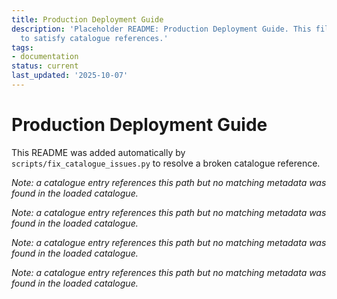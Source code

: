 ```yaml
---
title: Production Deployment Guide
description: 'Placeholder README: Production Deployment Guide. This file was auto-generated
  to satisfy catalogue references.'
tags:
- documentation
status: current
last_updated: '2025-10-07'
---
```


# Production Deployment Guide

This README was added automatically by `scripts/fix_catalogue_issues.py` to resolve a broken catalogue reference.


*Note: a catalogue entry references this path but no matching metadata was found in the loaded catalogue.*



*Note: a catalogue entry references this path but no matching metadata was found in the loaded catalogue.*



*Note: a catalogue entry references this path but no matching metadata was found in the loaded catalogue.*



*Note: a catalogue entry references this path but no matching metadata was found in the loaded catalogue.*
